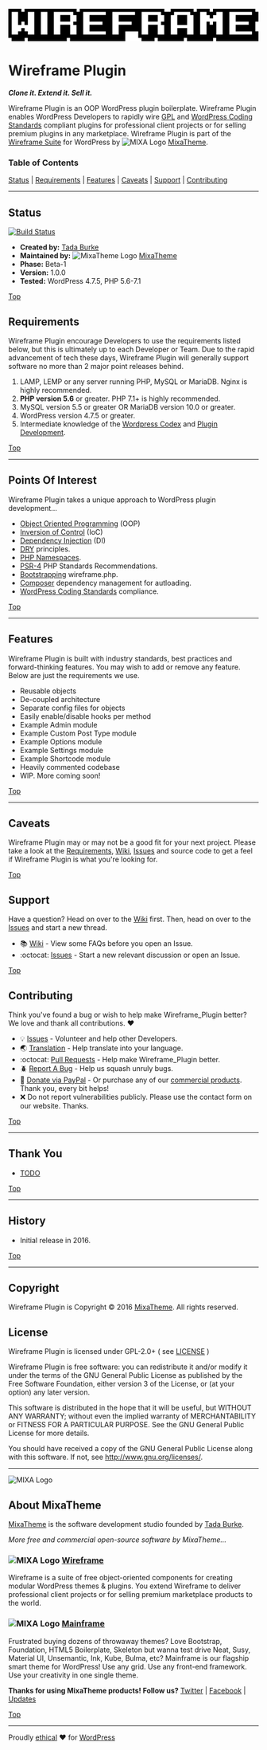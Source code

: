 ![Wireframe IDE](wireframe_usr/img/mixatheme-wireframe-logo-fill.gif)

# Wireframe Plugin

***Clone it. Extend it. Sell it.***

Wireframe Plugin is an OOP WordPress plugin boilerplate. Wireframe Plugin enables WordPress Developers to rapidly wire [GPL](https://www.gnu.org/licenses/gpl-2.0.html) and [WordPress Coding Standards](https://github.com/WordPress-Coding-Standards) compliant plugins for professional client projects or for selling premium plugins in any marketplace. Wireframe Plugin is part of the [Wireframe Suite](https://github.com/mixatheme/Wireframe) for WordPress by ![MIXA Logo](https://avatars3.githubusercontent.com/u/16634291?v=3&s=16) [MixaTheme](https://github.com/mixatheme/wireframe-theme#about-mixatheme).

### Table of Contents

[Status](https://github.com/mixatheme/wireframe-plugin#status) | [Requirements](https://github.com/mixatheme/wireframe-plugin#requirements) | [Features](https://github.com/mixatheme/wireframe-plugin#features) | [Caveats](https://github.com/mixatheme/wireframe-plugin#caveats) | [Support](https://github.com/mixatheme/wireframe-plugin#support) | [Contributing](https://github.com/mixatheme/wireframe-plugin#contributing)

---

## Status

[![Build Status](https://travis-ci.org/mixatheme/wireframe-plugin.svg?branch=master)](https://travis-ci.org/mixatheme/wireframe-plugin)

* **Created by:** [Tada Burke](https://twitter.com/tadaburke)
* **Maintained by:** ![MixaTheme Logo](https://avatars3.githubusercontent.com/u/16634291?v=3&s=16) [MixaTheme](https://github.com/mixatheme/wireframe-plugin#about-mixatheme)
* **Phase:** Beta-1
* **Version:** 1.0.0
* **Tested:** WordPress 4.7.5, PHP 5.6-7.1

[Top](https://github.com/mixatheme/wireframe-plugin#wireframe-plugin)

## Requirements

Wireframe Plugin encourage Developers to use the requirements listed below, but this is ultimately up to each Developer or Team. Due to the rapid advancement of tech these days, Wireframe Plugin will generally support software no more than 2 major point releases behind.

1. LAMP, LEMP or any server running PHP, MySQL or MariaDB. Nginx is highly recommended.
2. **PHP version 5.6** or greater. PHP 7.1+ is highly recommended.
3. MySQL version 5.5 or greater OR MariaDB version 10.0 or greater.
4. WordPress version 4.7.5 or greater.
5. Intermediate knowledge of the [Wordpress Codex](https://codex.wordpress.org) and [Plugin Development](https://developer.wordpress.org/plugins/).

[Top](https://github.com/mixatheme/wireframe-plugin#wireframe-plugin)

---

## Points Of Interest
Wireframe Plugin takes a unique approach to WordPress plugin development...

* [Object Oriented Programming](http://stackoverflow.com/questions/1530868/simple-explanation-php-oop-vs-procedural) (OOP)
* [Inversion of Control](http://stackoverflow.com/questions/18562752/understanding-ioc-containers-and-dependency-injection) (IoC)
* [Dependency Injection](http://stackoverflow.com/questions/2255771/how-can-i-use-dependency-injection-in-simple-php-functions-and-should-i-bothe) (DI)
* [DRY](http://stackoverflow.com/questions/6453235/what-does-damp-not-dry-mean-when-talking-about-unit-tests) principles.
* [PHP Namespaces](http://stackoverflow.com/questions/3384204/what-are-namespaces).
* [PSR-4](http://www.php-fig.org/psr/psr-4/) PHP Standards Recommendations.
* [Bootstrapping](http://stackoverflow.com/questions/1254542/what-is-bootstrapping) wireframe.php.
* [Composer](https://getcomposer.org) dependency management for autloading.
* [WordPress Coding Standards](https://github.com/WordPress-Coding-Standards/WordPress-Coding-Standards) compliance.

[Top](https://github.com/mixatheme/wireframe-plugin#wireframe-plugin)

---

## Features
Wireframe Plugin is built with industry standards, best practices and forward-thinking features. You may wish to add or remove any feature. Below are just the requirements we use.

* Reusable objects
* De-coupled architecture
* Separate config files for objects
* Easily enable/disable hooks per method
* Example Admin module
* Example Custom Post Type module
* Example Options module
* Example Settings module
* Example Shortcode module
* Heavily commented codebase
* WIP. More coming soon!

[Top](https://github.com/mixatheme/wireframe-plugin#wireframe-plugin)

---

## Caveats

Wireframe Plugin may or may not be a good fit for your next project. Please take a look at the [Requirements](https://github.com/mixatheme/wireframe-plugin#requirements), [Wiki](https://github.com/mixatheme/wireframe-plugin/wiki), [Issues](https://github.com/mixatheme/wireframe-plugin/issues) and source code to get a feel if Wireframe Plugin is what you're looking for.

[Top](https://github.com/mixatheme/wireframe-plugin#wireframe-plugin)

## Support

Have a question? Head on over to the [Wiki](https://github.com/mixatheme/wireframe-plugin/wiki) first. Then, head on over to the [Issues](https://github.com/mixatheme/wireframe/issues) and start a new thread.

* :books: [Wiki](https://github.com/mixatheme/wireframe-plugin/wiki) - View some FAQs before you open an Issue.
* :octocat: [Issues](https://github.com/mixatheme/wireframe-plugin/issues) - Start a new relevant discussion or open an Issue.

[Top](https://github.com/mixatheme/wireframe-plugin#wireframe-plugin)

## Contributing

Think you've found a bug or wish to help make Wireframe_Plugin better? We love and thank all contributions. :heart:

* :bulb: [Issues](https://github.com/mixatheme/wireframe-plugin/issues) - Volunteer and help other Developers.
* :earth_asia: [Translation](https://github.com/mixatheme/wireframe-plugin/issues) - Help translate into your language.
* :octocat: [Pull Requests](https://github.com/mixatheme/wireframe-plugin/wiki/Pull-Requests) - Help make Wireframe_Plugin better.
* :beetle: [Report A Bug](https://github.com/mixatheme/wireframe-plugin/issues) - Help us squash unruly bugs.
* :gift: [Donate via PayPal](https://www.paypal.com/cgi-bin/webscr?cmd=_s-xclick&hosted_button_id=KVFZAV7646BEL) - Or purchase any of our [commercial products](https://github.com/mixatheme/wireframe-plugin#about-mixatheme). Thank you, every bit helps!
* :x: Do not report vulnerabilities publicly. Please use the contact form on our website. Thanks.

[Top](https://github.com/mixatheme/wireframe-plugin#wireframe-plugin)

---

## Thank You

* [TODO](https://github.com/mixatheme)

[Top](https://github.com/mixatheme/wireframe-plugin#wireframe-plugin)

---

## History

* Initial release in 2016.

[Top](https://github.com/mixatheme/wireframe-plugin#wireframe-plugin)

---

## Copyright

Wireframe Plugin is Copyright © 2016 [MixaTheme](https://mixatheme.com). All rights reserved.<br>

## License

Wireframe Plugin is licensed under GPL-2.0+ ( see [LICENSE](https://github.com/mixatheme/wireframe-plugin/blob/master/LICENSE) )<br>

Wireframe Plugin is free software: you can redistribute it and/or modify it under the terms of the GNU General Public License as published by the Free Software Foundation, either version 3 of the License, or (at your option) any later version.

This software is distributed in the hope that it will be useful, but WITHOUT ANY WARRANTY; without even the implied warranty of MERCHANTABILITY or FITNESS FOR A PARTICULAR PURPOSE.  See the GNU General Public License for more details.

You should have received a copy of the GNU General Public License along with this software.  If not, see <http://www.gnu.org/licenses/>.

---

![MIXA Logo](https://avatars3.githubusercontent.com/u/16634291?v=3&s=120)

## About MixaTheme

[MixaTheme](https://mixatheme.com) is the software development studio founded by [Tada Burke](https://twitter.com/tadaburke).

*More free and commercial open-source software by MixaTheme...*

### ![MIXA Logo](https://avatars3.githubusercontent.com/u/16634291?v=3&s=20)&nbsp;[Wireframe](https://github.com/mixatheme/Wireframe)
Wireframe is a suite of free object-oriented components for creating modular WordPress themes & plugins. You extend Wireframe to deliver professional client projects or for selling premium marketplace products to the world.

### ![MIXA Logo](https://avatars3.githubusercontent.com/u/16634291?v=3&s=20)&nbsp;[Mainframe](https://mixatheme.com)
Frustrated buying dozens of throwaway themes? Love Bootstrap, Foundation, HTML5 Boilerplate, Skeleton but wanna test drive Neat, Susy, Material UI, Unsemantic, Ink, Kube, Bulma, etc? Mainframe is our flagship smart theme for WordPress! Use any grid. Use any front-end framework. Use your creativity in one single theme.

**Thanks for using MixaTheme products! Follow us?** [Twitter](https://twitter.com/mixatheme) | [Facebook](https://facebook.com/MixaTheme) | [Updates](https://mixatheme.com)

[Top](https://github.com/mixatheme/wireframe-plugin#wireframe-plugin)

---
Proudly [ethical](https://github.com/mixatheme/wireframe-ethics) :heart: for [WordPress](https://wordpress.org)
